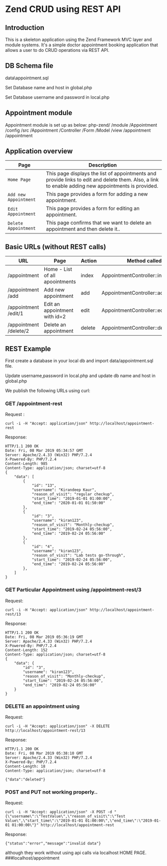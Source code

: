 # Zend CRUD using REST API 

## Introduction
This is a skeleton application using the Zend Framework MVC layer and module systems. It's a simple doctor appointment booking application that allows a user to do CRUD operations via REST API.

## DB Schema file
data\appointment.sql

Set Database name and host in global.php

Set Database username and password in local.php 


## Appointment module

Appointment module is set up as below:
php-zend/
     /module
         /Appointment 
             /config
             /src
                 /Appointment 
                     /Controller
                     /Form
                     /Model
             /view
                 /appointment 
                     /appointment 


## Application overview

| Page | Description |
| --- | --- |
| `Home Page` | This page displays the list of appointments and provide links to edit and delete them. Also, a link to enable adding new appointments is provided. |
| `Add new Appointment` | This page provides a form for adding a new appointment. |
| `Edit Appointment ` | This page provides a form for editing an appointment. |
| `Delete Appointment` | This page confirms that we want to delete an appointment and then delete it.. |

## Basic URLs (without REST calls)

| URL| Page| Action | Method called
| --- | --- | --- | --- |
| /appointment | Home - List of all apoointments | index | AppointmentController::indexAction
| /appointment /add | Add new appointment | add | AppointmentController::addAction
| /appointment /edit/1 | Edit an appointment with id=2 | edit |AppointmentController::editAction
| /appointment /delete/2| Delete an appointment | delete | AppointmentController::deleteAction


## REST Example

First create a database in your local db and import data/appointment.sql file.

Update username,password in local.php and update db name and host in global.php

We publish the following URLs using curl:

### GET /appointment-rest

Request : 
```http
curl -i -H "Accept: application/json" http://localhost/appointment-rest
```
Response:
```http
HTTP/1.1 200 OK
Date: Fri, 08 Mar 2019 05:34:57 GMT
Server: Apache/2.4.33 (Win32) PHP/7.2.4
X-Powered-By: PHP/7.2.4
Content-Length: 985
Content-Type: application/json; charset=utf-8
{
    "data": [
        {
            "id": "13",
            "username": "Kirandeep Kaur",
            "reason_of_visit": "regular checkup",
            "start_time": "2019-01-01 01:00:00",
            "end_time": "2020-01-01 01:50:00"
        },
        {
            "id": "3",
            "username": "kiran123",
            "reason_of_visit": "Monthly-checkup",
            "start_time": "2019-02-24 05:56:00",
            "end_time": "2019-02-24 05:56:00"
        },
        {
            "id": "4",
            "username": "kiran123",
            "reason_of_visit": "Lab tests go-through",
            "start_time": "2019-02-24 05:56:00",
            "end_time": "2019-02-24 05:56:00"
        },
    ]
}
```

### GET Particular Appointment using  /appointment-rest/3

Request:
```http
curl -i -H "Accept: application/json" http://localhost/appointment-rest/13
```
Response:
```http
HTTP/1.1 200 OK
Date: Fri, 08 Mar 2019 05:36:19 GMT
Server: Apache/2.4.33 (Win32) PHP/7.2.4
X-Powered-By: PHP/7.2.4
Content-Length: 152
Content-Type: application/json; charset=utf-8
{
    "data": {
        "id": "3",
        "username": "kiran123",
        "reason_of_visit": "Monthly-checkup",
        "start_time": "2019-02-24 05:56:00",
        "end_time": "2019-02-24 05:56:00"
    }
}
```

### DELETE an appointment using 

Request:
```http
curl -i -H "Accept: application/json" -X DELETE http://localhost/appointment-rest/13
```
Response:
```http
HTTP/1.1 200 OK
Date: Fri, 08 Mar 2019 05:38:10 GMT
Server: Apache/2.4.33 (Win32) PHP/7.2.4
X-Powered-By: PHP/7.2.4
Content-Length: 18
Content-Type: application/json; charset=utf-8

{"data":"deleted"}
```
### POST and PUT not working properly..

Request:
```http
curl -i -H "Accept: application/json" -X POST -d "{\"username\":\"TestValue\",\"reason_of_visit\":\"Test Value\",\"start_time\":\"2019-01-01 01:00:00\",\"end_time\":\"2019-01-01 01:00:00\"}" http://localhost/appointment-rest
```

Response:
```http
{"status":"error","message":"invalid data"}
```

although they work without using api calls via localhost HOME PAGE.
###localhost/appointment

